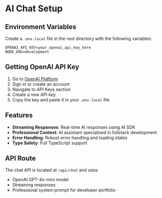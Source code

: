 # AI Chat Setup

## Environment Variables

Create a `.env.local` file in the root directory with the following variables:

```env
OPENAI_API_KEY=your_openai_api_key_here
NODE_ENV=development
```

## Getting OpenAI API Key

1. Go to [OpenAI Platform](https://platform.openai.com/)
2. Sign in or create an account
3. Navigate to API Keys section
4. Create a new API key
5. Copy the key and paste it in your `.env.local` file

## Features

- **Streaming Responses**: Real-time AI responses using AI SDK
- **Professional Context**: AI assistant specialized in fullstack development
- **Error Handling**: Robust error handling and loading states
- **Type Safety**: Full TypeScript support

## API Route

The chat API is located at `/api/chat` and uses:
- OpenAI GPT-4o-mini model
- Streaming responses
- Professional system prompt for developer portfolio
